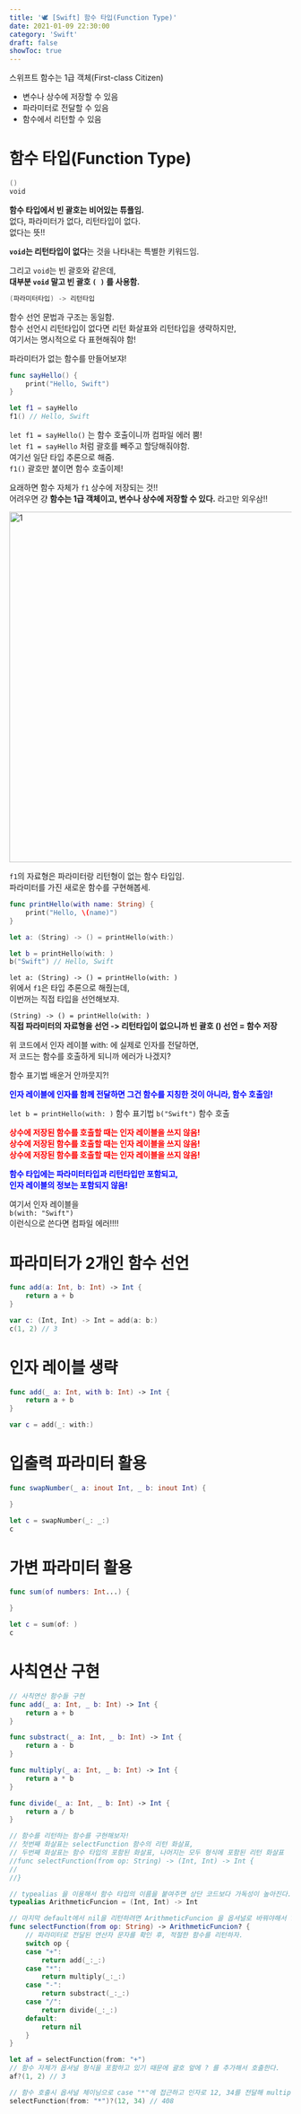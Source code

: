 ```yaml
---
title: '🕊 [Swift] 함수 타입(Function Type)'
date: 2021-01-09 22:30:00
category: 'Swift'
draft: false
showToc: true
---
```


스위프트 함수는 1급 객체(First-class Citizen)

- 변수나 상수에 저장할 수 있음
- 파라미터로 전달할 수 있음
- 함수에서 리턴할 수 있음

# 함수 타입(Function Type)

```swift
()
void
```

**함수 타입에서 빈 괄호는 비어있는 튜플임.**  
없다, 파라미터가 없다, 리턴타입이 없다.  
없다는 뜻!!

**`void`는 리턴타입이 없다**는 것을 나타내는 특별한 키워드임.

그리고 `void`는 빈 괄호와 같은데,  
**대부분 `void` 말고 빈 괄호 `( )` 를 사용함.**

```swift
(파라미터타입) -> 리턴타입
```

함수 선언 문법과 구조는 동일함.  
함수 선언시 리턴타입이 없다면 리턴 화살표와 리턴타입을 생략하지만,  
여기서는 명시적으로 다 표현해줘야 함!

파라미터가 없는 함수를 만들어보쟈!

```swift
func sayHello() {
    print("Hello, Swift")
}

let f1 = sayHello
f1() // Hello, Swift
```

`let f1 = sayHello()` 는 함수 호출이니까 컴파일 에러 뿜!  
`let f1 = sayHello` 처럼 괄호를 빼주고 할당해줘야함.  
여기선 일단 타입 추론으로 해줌.  
`f1()` 괄호만 붙이면 함수 호출이제!

요래하면 함수 자체가 `f1` 상수에 저장되는 것!!  
어려우면 걍 **함수는 1급 객체이고, 변수나 상수에 저장할 수 있다.** 라고만 외우삼!!

<img width="625" alt="1" src="https://user-images.githubusercontent.com/55340876/110239158-f48b9400-7f88-11eb-803d-bc5eef49269f.png">

`f1`의 자료형은 파라미터랑 리턴형이 없는 함수 타입임.  
파라미터를 가진 새로운 함수를 구현해봅세.

```swift
func printHello(with name: String) {
    print("Hello, \(name)")
}

let a: (String) -> () = printHello(with:)

let b = printHello(with: )
b("Swift") // Hello, Swift
```

`let a: (String) -> () = printHello(with: )`  
위에서 `f1`은 타입 추론으로 해줬는데,  
이번꺼는 직접 타입을 선언해보쟈.

`(String) -> () = printHello(with: )`  
**직접 파라미터의 자료형을 선언 -> 리턴타입이 없으니까 빈 괄호 () 선언 = 함수 저장**

위 코드에서 인자 레이블 with: 에 실제로 인자를 전달하면,  
저 코드는 함수를 호출하게 되니까 에러가 나겠지?

함수 표기법 배운거 안까뭇지?!

<span style="color: blue;">**인자 레이블에 인자를 함께 전달하면 그건 함수를 지칭한 것이 아니라, 함수 호출임!**</span>

`let b = printHello(with: )` 함수 표기법
`b("Swift")` 함수 호출

<span style="color: red;">**상수에 저장된 함수를 호출할 때는 인자 레이블을 쓰지 않음!  
상수에 저장된 함수를 호출할 때는 인자 레이블을 쓰지 않음!  
상수에 저장된 함수를 호출할 때는 인자 레이블을 쓰지 않음!**</span>

<span style="color: blue;">**함수 타입에는 파라미터타입과 리턴타입만 포함되고,  
인자 레이블의 정보는 포함되지 않음!**</span>

여기서 인자 레이블을  
`b(with: "Swift")`  
이런식으로 쓴다면 컴파일 에러!!!!

# 파라미터가 2개인 함수 선언

```swift
func add(a: Int, b: Int) -> Int {
    return a + b
}

var c: (Int, Int) -> Int = add(a: b:)
c(1, 2) // 3
```

# 인자 레이블 생략

```swift
func add(_ a: Int, with b: Int) -> Int {
    return a + b
}

var c = add(_: with:)
```

# 입출력 파라미터 활용

```swift
func swapNumber(_ a: inout Int, _ b: inout Int) {

}

let c = swapNumber(_: _:)
c
```

# 가변 파라미터 활용

```swift
func sum(of numbers: Int...) {

}

let c = sum(of: )
c
```

# 사칙연산 구현

```swift
// 사칙연산 함수들 구현
func add(_ a: Int, _ b: Int) -> Int {
    return a + b
}

func substract(_ a: Int, _ b: Int) -> Int {
    return a - b
}

func multiply(_ a: Int, _ b: Int) -> Int {
    return a * b
}

func divide(_ a: Int, _ b: Int) -> Int {
    return a / b
}

// 함수를 리턴하는 함수를 구현해보자!
// 첫번째 화살표는 selectFunction 함수의 리턴 화살표,
// 두번째 화살표는 함수 타입의 포함된 화살표, 나머지는 모두 형식에 포함된 리턴 화살표
//func selectFunction(from op: String) -> (Int, Int) -> Int {
//
//}

// typealias 을 이용해서 함수 타입의 이름을 붙여주면 상단 코드보다 가독성이 높아진다.
typealias ArithmeticFuncion = (Int, Int) -> Int

// 마지막 default에서 nil을 리턴하려면 ArithmeticFuncion 을 옵셔널로 바꿔야해서 ? 를 붙인다.
func selectFunction(from op: String) -> ArithmeticFuncion? {
    // 파라미터로 전달된 연산자 문자를 확인 후, 적절한 함수를 리턴하자.
    switch op {
    case "+":
        return add(_:_:)
    case "*":
        return multiply(_:_:)
    case "-":
        return substract(_:_:)
    case "/":
        return divide(_:_:)
    default:
        return nil
    }
}

let af = selectFunction(from: "+")
// 함수 자체가 옵셔널 형식을 포함하고 있기 때문에 괄호 앞에 ? 를 추가해서 호출한다.
af?(1, 2) // 3

// 함수 호출시 옵셔널 체이닝으로 case "*"에 접근하고 인자로 12, 34를 전달해 multiply을 리턴한다.
selectFunction(from: "*")?(12, 34) // 408
```
